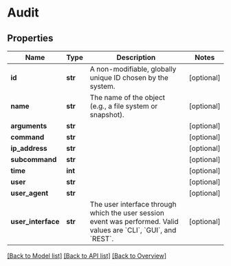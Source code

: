 # Audit

## Properties
Name | Type | Description | Notes
------------ | ------------- | ------------- | -------------
**id** | **str** | A non-modifiable, globally unique ID chosen by the system. | [optional] 
**name** | **str** | The name of the object (e.g., a file system or snapshot). | [optional] 
**arguments** | **str** |  | [optional] 
**command** | **str** |  | [optional] 
**ip_address** | **str** |  | [optional] 
**subcommand** | **str** |  | [optional] 
**time** | **int** |  | [optional] 
**user** | **str** |  | [optional] 
**user_agent** | **str** |  | [optional] 
**user_interface** | **str** | The user interface through which the user session event was performed. Valid values are &#x60;CLI&#x60;, &#x60;GUI&#x60;, and &#x60;REST&#x60;. | [optional] 

[[Back to Model list]](index.md#documentation-for-models) [[Back to API list]](index.md#endpoint-properties) [[Back to Overview]](index.md)


